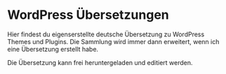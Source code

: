 # WordPress Übersetzungen

Hier findest du eigenserstellte deutsche Übersetzung zu WordPress Themes und Plugins. Die Sammlung wird immer dann erweitert, wenn ich eine Übersetzung erstellt habe.

Die Übersetzung kann frei heruntergeladen und editiert werden.
